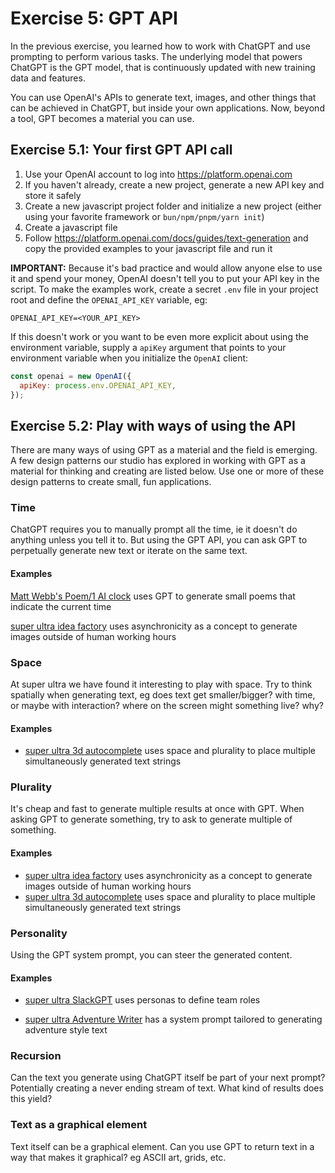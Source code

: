 # Exercise 5: GPT API

In the previous exercise, you learned how to work with ChatGPT and use prompting to perform various tasks. The underlying model that powers ChatGPT is the GPT model, that is continuously updated with new training data and features.

You can use OpenAI's APIs to generate text, images, and other things that can be achieved in ChatGPT, but inside your own applications. Now, beyond a tool, GPT becomes a material you can use.

## Exercise 5.1: Your first GPT API call

1. Use your OpenAI account to log into https://platform.openai.com
2. If you haven't already, create a new project, generate a new API key and store it safely
3. Create a new javascript project folder and initialize a new project (either using your favorite framework or `bun/npm/pnpm/yarn init`)
4. Create a javascript file
5. Follow https://platform.openai.com/docs/guides/text-generation and copy the provided examples to your javascript file and run it

**IMPORTANT:**
Because it's bad practice and would allow anyone else to use it and spend your money, OpenAI doesn't tell you to put your API key in the script. To make the examples work, create a secret `.env` file in your project root and define the `OPENAI_API_KEY` variable, eg:

```env
OPENAI_API_KEY=<YOUR_API_KEY>
```

If this doesn't work or you want to be even more explicit about using the environment variable, supply a `apiKey` argument that points to your environment variable when you initialize the `OpenAI` client:

```javascript
const openai = new OpenAI({
  apiKey: process.env.OPENAI_API_KEY,
});
```

## Exercise 5.2: Play with ways of using the API

There are many ways of using GPT as a material and the field is emerging. A few design patterns our studio has explored in working with GPT as a material for thinking and creating are listed below. Use one or more of these design patterns to create small, fun applications.

### Time

ChatGPT requires you to manually prompt all the time, ie it doesn't do anything unless you tell it to. But using the GPT API, you can ask GPT to perpetually generate new text or iterate on the same text.

#### Examples

[Matt Webb's Poem/1 AI clock](https://www.kickstarter.com/projects/genmon/poem-1-the-ai-poetry-clock) uses GPT to generate small poems that indicate the current time

[super ultra idea factory](https://superultra.dk/projects/generative-ai#ideafactory) uses asynchronicity as a concept to generate images outside of human working hours

### Space

At super ultra we have found it interesting to play with space. Try to think spatially when generating text, eg does text get smaller/bigger? with time, or maybe with interaction? where on the screen might something live? why?

#### Examples

- [super ultra 3d autocomplete](https://superultra.dk/projects/generative-ai#autocomplete) uses space and plurality to place multiple simultaneously generated text strings

### Plurality

It's cheap and fast to generate multiple results at once with GPT. When asking GPT to generate something, try to ask to generate multiple of something.

#### Examples

- [super ultra idea factory](https://superultra.dk/projects/generative-ai#ideafactory) uses asynchronicity as a concept to generate images outside of human working hours
- [super ultra 3d autocomplete](https://superultra.dk/projects/generative-ai#autocomplete) uses space and plurality to place multiple simultaneously generated text strings

### Personality

Using the GPT system prompt, you can steer the generated content.

#### Examples

- [super ultra SlackGPT](https://superultra.dk/projects/generative-ai#slackgpt) uses personas to define team roles

- [super ultra Adventure Writer](https://superultra.dk/projects/generative-ai#adventurewriter) has a system prompt tailored to generating adventure style text

### Recursion

Can the text you generate using ChatGPT itself be part of your next prompt? Potentially creating a never ending stream of text. What kind of results does this yield?

### Text as a graphical element

Text itself can be a graphical element. Can you use GPT to return text in a way that makes it graphical? eg ASCII art, grids, etc.
